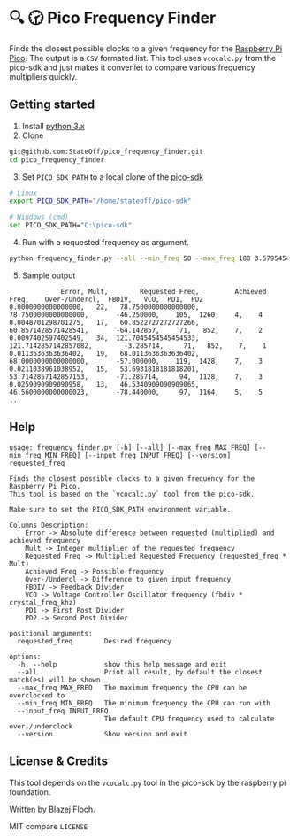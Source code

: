 # :mag: :clock230: Pico Frequency Finder
Finds the closest possible clocks to a given frequency for the [Raspberry Pi Pico](https://www.raspberrypi.com/products/raspberry-pi-pico/).
The output is a `CSV` formated list.
This tool uses `vcocalc.py` from the pico-sdk and just makes it conveniet to compare various frequency multipliers quickly.

## Getting started

1. Install [python 3.x](https://www.python.org/downloads/)
2. Clone
```sh
git@github.com:StateOff/pico_frequency_finder.git
cd pico_frequency_finder
```
3. Set `PICO_SDK_PATH` to a local clone of the [pico-sdk](https://github.com/raspberrypi/pico-sdk)
```sh
# Linux
export PICO_SDK_PATH="/home/stateoff/pico-sdk"

# Windows (cmd)
set PICO_SDK_PATH="C:\pico-sdk"
```
4. Run with a requested frequency as argument.
```sh
python frequency_finder.py --all --min_freq 50 --max_freq 180 3.579545454545454545
```
5. Sample output
```
             Error, Mult,        Requested Freq,         Achieved Freq,    Over-/Undercl,  FBDIV,   VCO,  PD1,  PD2
0.0000000000000000,   22,   78.7500000000000000,   78.7500000000000000,       -46.250000,    105,  1260,    4,    4
0.0048701298701275,   17,   60.8522727272727266,   60.8571428571428541,       -64.142857,     71,   852,    7,    2
0.0097402597402549,   34,  121.7045454545454533,  121.7142857142857082,        -3.285714,     71,   852,    7,    1
0.0113636363636402,   19,   68.0113636363636402,   68.0000000000000000,       -57.000000,    119,  1428,    7,    3
0.0211038961038952,   15,   53.6931818181818201,   53.7142857142857153,       -71.285714,     94,  1128,    7,    3
0.0259090909090958,   13,   46.5340909090909065,   46.5600000000000023,       -78.440000,     97,  1164,    5,    5
...
```

## Help

```
usage: frequency_finder.py [-h] [--all] [--max_freq MAX_FREQ] [--min_freq MIN_FREQ] [--input_freq INPUT_FREQ] [--version] requested_freq

Finds the closest possible clocks to a given frequency for the Raspberry Pi Pico.
This tool is based on the `vcocalc.py` tool from the pico-sdk.

Make sure to set the PICO_SDK_PATH environment variable.

Columns Description:
    Error -> Absolute difference between requested (multiplied) and achieved frequency
    Mult -> Integer multiplier of the requested frequency
    Requested Freq -> Multiplied Requested Frequency (requested_freq * Mult)
    Achieved Freq -> Possible frequency
    Over-/Undercl -> Difference to given input frequency
    FBDIV -> Feedback Divider
    VCO -> Voltage Controller Oscillator frequency (fbdiv * crystal_freq_khz)
    PD1 -> First Post Divider
    PD2 -> Second Post Divider
    
positional arguments:
  requested_freq        Desired frequency

options:
  -h, --help            show this help message and exit
  --all                 Print all result, by default the closest match(es) will be shown
  --max_freq MAX_FREQ   The maximum frequency the CPU can be overclocked to
  --min_freq MIN_FREQ   The minimum frequency the CPU can run with
  --input_freq INPUT_FREQ
                        The default CPU frequency used to calculate over-/underclock
  --version             Show version and exit
```

## License & Credits

This tool depends on the `vcocalc.py` tool in the pico-sdk by the raspberry pi foundation.

Written by Blazej Floch.

MIT compare `LICENSE`
